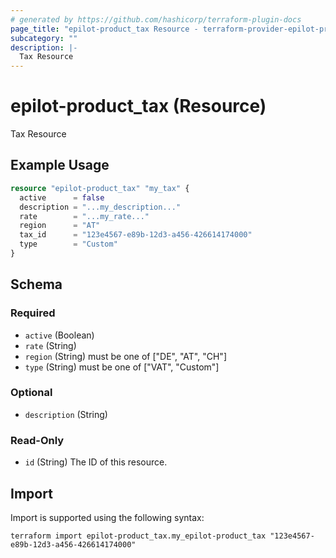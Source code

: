 ```yaml
---
# generated by https://github.com/hashicorp/terraform-plugin-docs
page_title: "epilot-product_tax Resource - terraform-provider-epilot-product"
subcategory: ""
description: |-
  Tax Resource
---
```


# epilot-product_tax (Resource)

Tax Resource

## Example Usage

```terraform
resource "epilot-product_tax" "my_tax" {
  active      = false
  description = "...my_description..."
  rate        = "...my_rate..."
  region      = "AT"
  tax_id      = "123e4567-e89b-12d3-a456-426614174000"
  type        = "Custom"
}
```

<!-- schema generated by tfplugindocs -->
## Schema

### Required

- `active` (Boolean)
- `rate` (String)
- `region` (String) must be one of ["DE", "AT", "CH"]
- `type` (String) must be one of ["VAT", "Custom"]

### Optional

- `description` (String)

### Read-Only

- `id` (String) The ID of this resource.

## Import

Import is supported using the following syntax:

```shell
terraform import epilot-product_tax.my_epilot-product_tax "123e4567-e89b-12d3-a456-426614174000"
```
